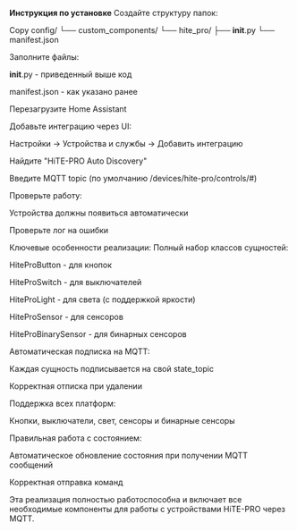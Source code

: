 **Инструкция по установке**
Создайте структуру папок:

Copy
config/
└── custom_components/
    └── hite_pro/
        ├── __init__.py
        └── manifest.json

Заполните файлы:

__init__.py - приведенный выше код

manifest.json - как указано ранее

Перезагрузите Home Assistant

Добавьте интеграцию через UI:

Настройки → Устройства и службы → Добавить интеграцию

Найдите "HiTE-PRO Auto Discovery"

Введите MQTT topic (по умолчанию /devices/hite-pro/controls/#)

Проверьте работу:

Устройства должны появиться автоматически

Проверьте лог на ошибки

Ключевые особенности реализации:
Полный набор классов сущностей:

HiteProButton - для кнопок

HiteProSwitch - для выключателей

HiteProLight - для света (с поддержкой яркости)

HiteProSensor - для сенсоров

HiteProBinarySensor - для бинарных сенсоров

Автоматическая подписка на MQTT:

Каждая сущность подписывается на свой state_topic

Корректная отписка при удалении

Поддержка всех платформ:

Кнопки, выключатели, свет, сенсоры и бинарные сенсоры

Правильная работа с состоянием:

Автоматическое обновление состояния при получении MQTT сообщений

Корректная отправка команд

Эта реализация полностью работоспособна и включает все необходимые компоненты для работы с устройствами HiTE-PRO через MQTT.
